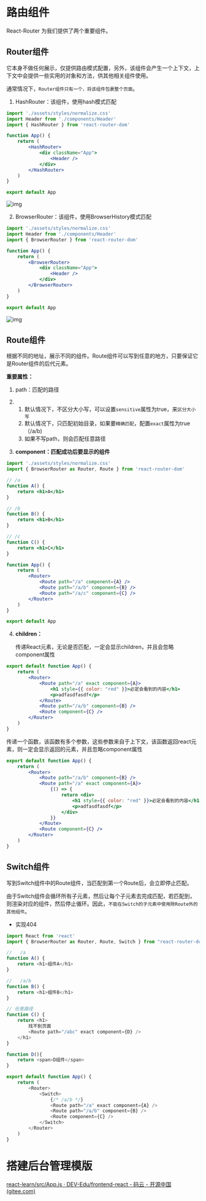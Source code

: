 # 路由组件

React-Router 为我们提供了两个重要组件。



## Router组件

它本身不做任何展示，仅提供路由模式配置，另外，该组件会产生一个上下文，上下文中会提供一些实用的对象和方法，供其他相关组件使用。

通常情况下，`Router组件只有一个，将该组件包裹整个页面`。

1. HashRouter：该组件，使用hash模式匹配



```jsx
import './assets/styles/normalize.css'
import Header from './components/Header'
import { HashRouter } from 'react-router-dom'

function App() {
    return (
        <HashRouter>
            <div className="App">
                <Header />
            </div>
        </HashRouter>
    )
}

export default App
```

![img](https://cdn.nlark.com/yuque/0/2022/png/714097/1647133199889-930c3545-90b6-41f7-9e9b-7147f662bd8f.png)



2. BrowserRouter：该组件，使用BrowserHistory模式匹配

```jsx
import './assets/styles/normalize.css'
import Header from './components/Header'
import { BrowserRouter } from 'react-router-dom'

function App() {
    return (
        <BrowserRouter>
            <div className="App">
                <Header />
            </div>
        </BrowserRouter>
    )
}

export default App
```

![img](https://cdn.nlark.com/yuque/0/2022/png/714097/1647133300705-40d65296-0f70-4673-b66b-7b2e9b025316.png)



## Route组件

根据不同的地址，展示不同的组件。Route组件可以写到任意的地方，只要保证它是Router组件的后代元素。



**重要属性：**

1. path：匹配的路径

1. 1. 默认情况下，不区分大小写，可以设置`sensitive`属性为true，来`区分大小写`
   2. 默认情况下，只匹配初始目录，如果要`精确匹配`，配置`exact`属性为true （/a/b)
   3. 如果不写path，则会匹配任意路径

3. **component：匹配成功后要显示的组件**

```jsx
import './assets/styles/normalize.css'
import { BrowserRouter as Router, Route } from 'react-router-dom'

// /a
function A() {
    return <h1>A</h1>
}

// /b
function B() {
    return <h1>B</h1>
}

// /c
function C() {
    return <h1>C</h1>
}

function App() {
    return (
        <Router>
            <Route path="/a" component={A} />
            <Route path="/a/b" component={B} />
            <Route path="/a/c" component={C} />
        </Router>
    )
}

export default App
```



4. **children：**

   传递React元素，无论是否匹配，一定会显示children，并且会忽略component属性

```jsx
export default function App() {
    return (
        <Router>
            <Route path="/a" exact component={A}>
                <h1 style={{ color: "red" }}>必定会看到的内容</h1>
                <p>adfasdfasdf</p>
            </Route>
            <Route path="/a/b" component={B} />
            <Route component={C} />
        </Router>
    )
}
```

​		传递一个函数，该函数有多个参数，这些参数来自于上下文，该函数返回react元素，则一定会显示返回的元素，并且忽略component属性

```jsx
export default function App() {
    return (
        <Router>
            <Route path="/a/b" component={B} />
            <Route path="/a" exact component={A}>
                {() => {
                    return <div>
                        <h1 style={{ color: "red" }}>必定会看到的内容</h1>
                        <p>adfasdfasdf</p>
                    </div>
                }}
            </Route>
            <Route component={C} />
        </Router>
    )
}
```



## Switch组件

写到Switch组件中的Route组件，当匹配到第一个Route后，会立即停止匹配。

由于Switch组件会循环所有子元素，然后让每个子元素去完成匹配，若匹配到，则渲染对应的组件，然后停止循环。因此，`不能在Switch的子元素中使用除Route外的其他组件`。

- 实现404

```js
import React from 'react'
import { BrowserRouter as Router, Route, Switch } from "react-router-dom"

//   /a
function A() {
    return <h1>组件A</h1>
}

//   /a/b
function B() {
    return <h1>组件B</h1>
}

// 任意路径
function C() {
    return <h1>
        找不到页面
        <Route path="/abc" exact component={D} />
    </h1>
}

function D(){
    return <span>D组件</span>
}

export default function App() {
    return (
        <Router>
            <Switch>
                {/* /a/b */}
                <Route path="/a" exact component={A} />
                <Route path="/a/b" component={B} />
                <Route component={C} />
            </Switch>
        </Router>
    )
}

```



# 搭建后台管理模版

[react-learn/src/App.js · DEV-Edu/frontend-react - 码云 - 开源中国 (gitee.com)](https://gitee.com/dev-edu/frontend-react/blob/5-4.demo.实现后台管理模板/react-learn/src/App.js)




